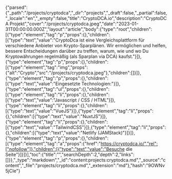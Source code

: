 {"parsed":{"_path":"/projects/cryptodca","_dir":"projects","_draft":false,"_partial":false,"_locale":"en","_empty":false,"title":"CryptoDCA.io","description":"CryptoDCA Projekt","cover":"/projects/cryptodca.jpeg","date":"2023-01-31T00:00:00.000Z","layout":"article","body":{"type":"root","children":[{"type":"element","tag":"p","props":{},"children":[{"type":"text","value":"CryptoDca ist eine Vergleichsplattform für verschiedene Anbieter von Krypto-Sparplänen. Wir ermöglichen und helfen, bessere Entscheidungen darüber zu treffen, warum, wie und wo Du Kryptowährungen regelmäßig (als Sparplan via DCA) kaufst."}]},{"type":"element","tag":"p","props":{},"children":[{"type":"element","tag":"img","props":{"alt":"Crypto","src":"/projects/cryptodca.jpeg"},"children":[]}]},{"type":"element","tag":"p","props":{},"children":[{"type":"text","value":"Eingesetzte Technologien:"}]},{"type":"element","tag":"ul","props":{},"children":[{"type":"element","tag":"li","props":{},"children":[{"type":"text","value":"Javascript / CSS / HTML"}]},{"type":"element","tag":"li","props":{},"children":[{"type":"text","value":"VueJS"}]},{"type":"element","tag":"li","props":{},"children":[{"type":"text","value":"NuxtJS"}]},{"type":"element","tag":"li","props":{},"children":[{"type":"text","value":"TailwindCSS"}]},{"type":"element","tag":"li","props":{},"children":[{"type":"text","value":"Netlify (JAMStack)"}]}]},{"type":"element","tag":"p","props":{},"children":[{"type":"element","tag":"a","props":{"href":"https://cryptodca.io/","rel":["nofollow"]},"children":[{"type":"text","value":"Besuche die Seite"}]}]}],"toc":{"title":"","searchDepth":2,"depth":2,"links":[]}},"_type":"markdown","_id":"content:projects:cryptodca.md","_source":"content","_file":"projects/cryptodca.md","_extension":"md"},"hash":"9OWNv5jCIe"}